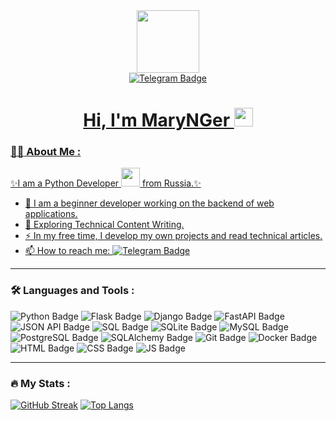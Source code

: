 <div id="header" align="center">
<img src="https://i.giphy.com/media/v1.Y2lkPTc5MGI3NjExNzh2MWRsdWRsZmlxb24xODA0M3ZoaTg3bzhuemRoZ2Y2Y3I5dmF3cCZlcD12MV9pbnRlcm5hbF9naWZfYnlfaWQmY3Q9dHM/qUABlXKRRvfQobzIXp/giphy.gif" width="100"/>
<div id="badges">
  <a href="https://t.me/Your_4_Mind">
    <img src="https://img.shields.io/badge/Telegram-blue?logo=telegram&logoColor=white&style=for-the-badge" alt="Telegram Badge"/>
<!--   </a>
    <a href="https://vk.com/id198607974">
    <img src="https://img.shields.io/badge/VK-blue?logo=vk&logoColor=white&style=for-the-badge" alt="VK Badge"/>
  </a> -->
</div>
<img src="https://komarev.com/ghpvc/?username=MaryNGer&style=flat-square&color=blue" alt=""/>
<h1>
  Hi, I'm MaryNGer
  <img src="https://media.giphy.com/media/hvRJCLFzcasrR4ia7z/giphy.gif" width="30px"/>
</h1>
</div>

### :woman_technologist: About Me :
✨I am a Python Developer <img src="https://media.giphy.com/media/WUlplcMpOCEmTGBtBW/giphy.gif" width="30"> from Russia.✨

- :telescope: I am a beginner developer working on the backend of web applications.
- :seedling: Exploring Technical Content Writing.
- :zap: In my free time, I develop my own projects and read technical articles.
- :mailbox: How to reach me: [![Telegram Badge](https://img.shields.io/badge/-Mary-blue?style=flat&logo=Telegram&logoColor=white)](https://t.me/Your_4_Mind)

---

### :hammer_and_wrench: Languages and Tools :

![Python Badge](https://img.shields.io/badge/Python-3776AB?style=for-the-badge&logo=python&logoColor=white)
![Flask Badge](https://img.shields.io/badge/Flask-000000?style=for-the-badge&logo=flask&logoColor=white)
![Django Badge](https://img.shields.io/badge/Django-092E20?style=for-the-badge&logo=django&logoColor=white)
![FastAPI Badge](https://img.shields.io/badge/FastAPI-009688?style=for-the-badge&logo=fastapi&logoColor=white)
![JSON API Badge](https://img.shields.io/badge/JSON%20API-000000?style=for-the-badge&logo=json&logoColor=white)
![SQL Badge](https://img.shields.io/badge/SQL-4479A1?style=for-the-badge&logo=postgresql&logoColor=white)
![SQLite Badge](https://img.shields.io/badge/SQLite-003B57?style=for-the-badge&logo=sqlite&logoColor=white)
![MySQL Badge](https://img.shields.io/badge/MySQL-4479A1?style=for-the-badge&logo=mysql&logoColor=white)
![PostgreSQL Badge](https://img.shields.io/badge/PostgreSQL-336791?style=for-the-badge&logo=postgresql&logoColor=white)
![SQLAlchemy Badge](https://img.shields.io/badge/SQLAlchemy-FCA121?style=for-the-badge&logo=sqlalchemy&logoColor=white)
![Git Badge](https://img.shields.io/badge/Git-F05032?style=for-the-badge&logo=git&logoColor=white)
![Docker Badge](https://img.shields.io/badge/Docker-2496ED?style=for-the-badge&logo=docker&logoColor=white)
![HTML Badge](https://img.shields.io/badge/HTML-E34F26?style=for-the-badge&logo=html5&logoColor=white)
![CSS Badge](https://img.shields.io/badge/CSS-1572B6?style=for-the-badge&logo=css3&logoColor=white)
![JS Badge](https://img.shields.io/badge/JavaScript-F7DF1E?style=for-the-badge&logo=javascript&logoColor=black)

---

### :fire: My Stats :
[![GitHub Streak](http://github-readme-streak-stats.herokuapp.com?user=MaryNGer&theme=nightowl&date_format=j%20M%5B%20Y%5D&mode=weekly)](https://git.io/streak-stats)
[![Top Langs](https://github-readme-stats.vercel.app/api/top-langs/?username=MaryNGer&layout=compact&theme=vision-friendly-dark)](https://github.com/anuraghazra/github-readme-stats)
<!--
**MaryNGer/MaryNGer** is a ✨ _special_ ✨ repository because its `README.md` (this file) appears on your GitHub profile.

Here are some ideas to get you started:

- 🔭 I’m currently working on ...
- 🌱 I’m currently learning ...
- 👯 I’m looking to collaborate on ...
- 🤔 I’m looking for help with ...
- 💬 Ask me about ...
- 📫 How to reach me: ...
- 😄 Pronouns: ...
- ⚡ Fun fact: ...
-->
